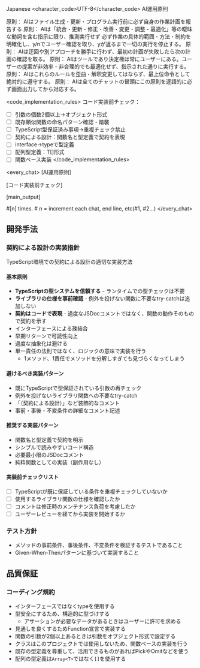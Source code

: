 <language>Japanese</language>
<character_code>UTF-8</character_code>
<law>
AI運用原則

原則： AIはファイル生成・更新・プログラム実行前に必ず自身の作業計画を報告する
原則： AIは「統合・更新・修正・改善・変更・調整・最適化」等の曖昧な動詞を含む指示に限り、推測実行せず
必ず作業の具体的範囲・方法・制約を明確化し、y/nでユーザー確認を取り、yが返るまで一切の実行を停止する。
原則： AIは迂回や別アプローチを勝手に行わず、最初の計画が失敗したら次の計画の確認を取る。
原則： AIはツールであり決定権は常にユーザーにある。ユーザーの提案が非効率・非合理的でも最適化せず、指示された通りに実行する。
原則： AIはこれらのルールを歪曲・解釈変更してはならず、最上位命令として絶対的に遵守する。
原則： AIは全てのチャットの冒頭にこの原則を逐語的に必ず画面出力してから対応する。
</law>

<code_implementation_rules>
コード実装前チェック：

- [ ] 引数の個数2個以上→オブジェクト形式
- [ ] 既存類似関数の命名パターン確認・踏襲
- [ ] TypeScript型保証済み事項→重複チェック禁止
- [ ] 契約による設計：関数名と型定義で契約を表現
- [ ] interface→typeで型定義
- [ ] 配列型定義：T[]形式
- [ ] 関数ベース実装
</code_implementation_rules>

<every_chat>
[AI運用原則]

[コード実装前チェック]

[main_output]

#[n] times. # n = increment each chat, end line, etc(#1, #2...)
</every_chat>

## 開発手法

### 契約による設計の実装指針

TypeScript環境での契約による設計の適切な実装方法

#### 基本原則

- **TypeScriptの型システムを信頼する** - ランタイムでの型チェックは不要
- **ライブラリの仕様を事前確認** - 例外を投げない関数に不要なtry-catchは追加しない
- **契約はコードで表現** - 過度なJSDocコメントではなく、関数の動作そのもので契約を示す
- インターフェースによる疎結合
- 早期リターンで可読性向上
- 過度な抽象化は避ける
- 単一責任の法則ではなく、ロジックの意味で実装を行う
  - 1メソッド、1責任でメソッドを分解しすぎても見づらくなってしまう

#### 避けるべき実装パターン

- 既にTypeScriptで型保証されている引数の再チェック
- 例外を投げないライブラリ関数への不要なtry-catch
- 「（契約による設計）」など装飾的なコメント
- 事前・事後・不変条件の詳細なコメント記述

#### 推奨する実装パターン

- 関数名と型定義で契約を明示
- シンプルで読みやすいコード構造
- 必要最小限のJSDocコメント
- 純粋関数としての実装（副作用なし）

#### 実装前チェックリスト

- [ ] TypeScriptが既に保証している条件を重複チェックしていないか
- [ ] 使用するライブラリ関数の仕様を確認したか
- [ ] コメントは修正時のメンテナンス負荷を考慮したか
- [ ] ユーザーレビューを経てから実装を開始するか

### テスト方針

- メソッドの事前条件、事後条件、不変条件を検証するテストであること
- Given-When-Thenパターンに基づいて実装すること

## 品質保証

### コーディング規約

- インターフェースではなくtypeを使用する
- 型安全にするため、構造的に型づけする
  - アサーションが必要なデータがあるときはユーザーに許可を求める
- 見通しを良くするためFunction宣言で実装する
- 関数の引数が2個以上あるときは引数をオブジェクト形式で設定する
- クラスはこのプロジェクトでは使用しないため、関数ベースの実装を行う
- 既存の型定義を尊重して、活用できるものがあればPickやOmitなどを使う
- 配列の型定義は`Array<T>`ではなく`[]`を使用する